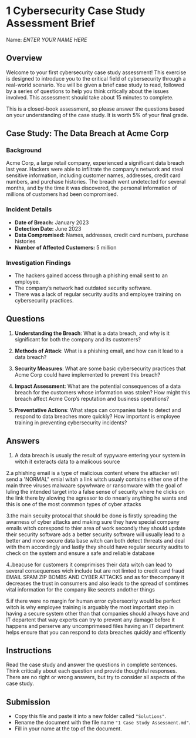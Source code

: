 # 1 Cybersecurity Case Study Assessment Brief

Name: _ENTER YOUR NAME HERE_

## Overview

Welcome to your first cybersecurity case study assessment! This exercise is designed to introduce you to the critical field of cybersecurity through a real-world scenario. You will be given a brief case study to read, followed by a series of questions to help you think critically about the issues involved. This assessment should take about 15 minutes to complete.

This is a closed-book assessment, so please answer the questions based on your understanding of the case study. It is worth 5% of your final grade.

## Case Study: The Data Breach at Acme Corp

### Background

Acme Corp, a large retail company, experienced a significant data breach last year. Hackers were able to infiltrate the company’s network and steal sensitive information, including customer names, addresses, credit card numbers, and purchase histories. The breach went undetected for several months, and by the time it was discovered, the personal information of millions of customers had been compromised.

### Incident Details

- **Date of Breach:** January 2023
- **Detection Date:** June 2023
- **Data Compromised:** Names, addresses, credit card numbers, purchase histories
- **Number of Affected Customers:** 5 million

### Investigation Findings

- The hackers gained access through a phishing email sent to an employee.
- The company’s network had outdated security software.
- There was a lack of regular security audits and employee training on cybersecurity practices.

## Questions

1. **Understanding the Breach**: What is a data breach, and why is it significant for both the company and its customers?

2. **Methods of Attack**: What is a phishing email, and how can it lead to a data breach?

3. **Security Measures**: What are some basic cybersecurity practices that Acme Corp could have implemented to prevent this breach?

4. **Impact Assessment**: What are the potential consequences of a data breach for the customers whose information was stolen? How might this breach affect Acme Corp’s reputation and business operations?

5. **Preventative Actions**: What steps can companies take to detect and respond to data breaches more quickly? How important is employee training in preventing cybersecurity incidents?

## Answers

1. A data breach is usualy the result of sypyware entering your system in witch it exteracts data to a malicous source 

2.a phishing email is a type of malicious content where the attacker will send a 'NORMAL" emial witah a link witch usualy contains either one of the main three viruses malwaare spywhware or ransomware with the goal of luling the intended target into a false sense of security where he clicks on the link there by alowing the agressor to do nnearly anything he wants and this is one of the most conmmon types of cyber attacks 

3.the main secuity protocal that should be done is  firstly  spreading the awarness of cyber attacks and making sure they have special company emails witch corespond to thier area of  work  secondly they should update their security software ads a better security software will usually lead to a better and more secure data base witch can both detect thrreats and deal with them accordingly and lastly they should have regular security audits to check on the system and ensure a safe and reliable database 

4..beacuse for customers it comprimises their data witch can lead to several consequenses wich include but are not limted to credit card fraud EMAIL SPAM ZIP BOMBS AND CYBER ATTACKS
and as for thecompany it decreases the trust in consumers and also leads to the spread of somtimes vital information for the company like secrets andother things


5.if there were no margin for human error cybersecrity would be perfect witch is why employee training is arguably the most important step in having a secure system other than that companies should allways have and IT departent that way experts can try to prevent any damage before it happens and  perserve any uncomprimesed files having an IT department helps ensure that you can respond to data breaches quickly and efficently


## Instructions

Read the case study and answer the questions in complete sentences.
Think critically about each question and provide thoughtful responses.
There are no right or wrong answers, but try to consider all aspects of the case study.

## Submission

- Copy this file and paste it into a new folder called `"Solutions"`.
- Rename the document with the file name `"1 Case Study Assessment.md"`.
- Fill in your name at the top of the document.
